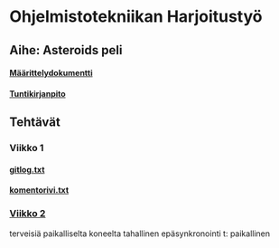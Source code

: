 # Ohjelmistotekniikan Harjoitustyö
## Aihe: Asteroids peli

#### [Määrittelydokumentti](https://github.com/KalliMiika/ot-harjoitusty-/blob/master/dokumentointi/vaatimusmaarittely.md)
#### [Tuntikirjanpito](https://github.com/KalliMiika/ot-harjoitusty-/blob/master/dokumentointi/tuntikirjanpito.md)

## Tehtävät
### Viikko 1
#### [gitlog.txt](https://github.com/KalliMiika/ot-harjoitusty-/blob/master/laskarit/viikko1/gitlog.txt)
#### [komentorivi.txt](https://github.com/KalliMiika/ot-harjoitusty-/blob/master/laskarit/viikko1/komentorivi.txt)
### [Viikko 2](https://github.com/KalliMiika/ot-harjoitusty-/tree/master/laskarit/viikko2)

terveisiä paikalliselta koneelta
tahallinen epäsynkronointi t: paikallinen
